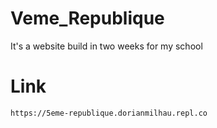 # Veme_Republique
It's a website build in two weeks for my school

# Link
``` https://5eme-republique.dorianmilhau.repl.co ```
